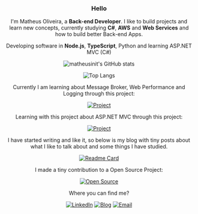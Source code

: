 <div align="center">
 
 ### Hello

 I'm Matheus Oliveira, a **Back-end Developer**. I like to build projects and learn new concepts, currently studying **C#**, **AWS** and **Web Services** and how to build better Back-end Apps.

 Developing software in **Node.js**, **TypeScript**, Python and learning ASP.NET MVC (C#)

 ![matheusinit's GitHub stats](https://github-readme-stats.vercel.app/api?username=matheusinit&show_icons=true&rank_icon=github&theme=midnight-purple)

 ![Top Langs](https://github-readme-stats.vercel.app/api/top-langs/?theme=midnight-purple&username=matheusinit&hide_progress=true&size_weight=0.5&count_weight=0.5)

 Currently I am learning about Message Broker, Web Performance and Logging through this project:
  
 [![Project](https://github-readme-stats.vercel.app/api/pin/?username=matheusinit&repo=ecommerce-api&theme=midnight-purple)](https://github.com/matheusinit/ecommerce-api)

 Learning with this project about ASP.NET MVC through this project:
  
 [![Project](https://github-readme-stats.vercel.app/api/pin/?username=matheusinit&repo=ordering-api-aspnet&theme=midnight-purple)](https://github.com/matheusinit/ordering-api-aspnet)

 I have started writing and like it, so below is my blog with tiny posts about what I like to talk about and some things I have studied.

 [![Readme Card](https://github-readme-stats.vercel.app/api/pin/?username=matheusinit&theme=midnight-purple&repo=blog)](https://github.com/matheusinit/blog)

 I made a tiny contribution to a Open Source Project:

 [![Open Source](https://github-readme-stats.vercel.app/api/pin/?username=lbenie&repo=reading-time-estimator&theme=midnight-purple)](https://github.com/lbenie/reading-time-estimator)

 Where you can find me?
 
 [![LinkedIn](https://img.shields.io/badge/LinkedIn-0077B5?style=for-the-badge&logo=linkedin&logoColor=white)](https://www.linkedin.com/in/matheus-silva13/)
 [![Blog](https://img.shields.io/badge/Blog-0A0A0A?style=for-the-badge&logo=devdotto&logoColor=white)](https://matheusinit.vercel.app)
 [![Email](https://img.shields.io/badge/ProtonMail-8B89CC?style=for-the-badge&logo=protonmail&logoColor=white)](mailto:matheus.oliveira.s@protonmail.com)

</div>
